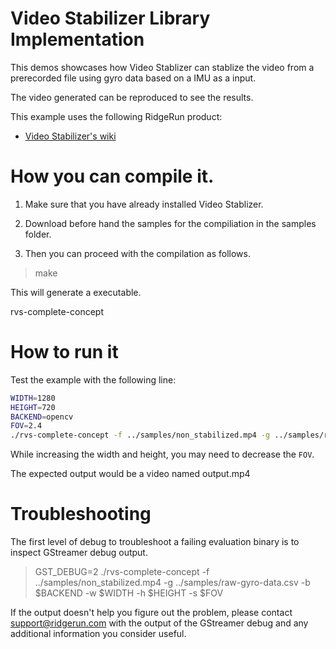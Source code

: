 # Video Stabilizer Library Implementation

This demos showcases how Video Stablizer can stablize the video from a prerecorded file using gyro data based on a IMU as a input.

The video generated can be reproduced to see the results.

This example uses the following RidgeRun product: 
* [Video Stabilizer's wiki]()

# How you can compile it.

1) Make sure that you have already installed Video Stablizer. 

2) Download before hand the samples for the compiliation in the samples folder.

3) Then you can proceed with the compilation as follows.

> make

This will generate a executable.

rvs-complete-concept

# How to run it

Test the example with the following line:

```bash
WIDTH=1280
HEIGHT=720
BACKEND=opencv
FOV=2.4
./rvs-complete-concept -f ../samples/non_stabilized.mp4 -g ../samples/raw-gyro-data.csv -b $BACKEND -w $WIDTH -h $HEIGHT -s $FOV
```

While increasing the width and height, you may need to decrease the `FOV`.

The expected output would be a video named output.mp4

# Troubleshooting

The first level of debug to troubleshoot a failing evaluation binary is to inspect GStreamer debug output.

> GST_DEBUG=2 ./rvs-complete-concept -f ../samples/non_stabilized.mp4 -g ../samples/raw-gyro-data.csv -b $BACKEND -w $WIDTH -h $HEIGHT -s $FOV

If the output doesn't help you figure out the problem, please contact support@ridgerun.com with the output of the GStreamer debug and any additional information you consider useful.

